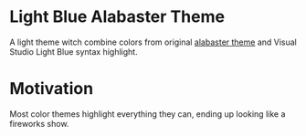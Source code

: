 # Light Blue Alabaster Theme

A light theme witch combine colors from original [alabaster theme](https://github.com/tonsky/vscode-theme-alabaster) and Visual Studio Light Blue syntax highlight.

# Motivation

Most color themes highlight everything they can, ending up looking like a fireworks show.
  
